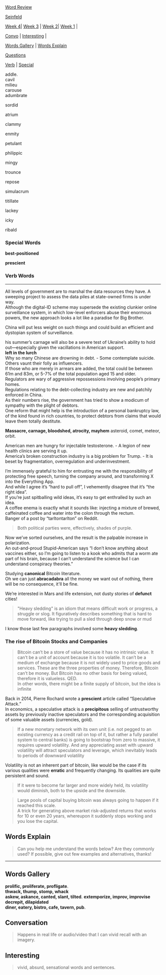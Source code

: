 
[Word Review](../../words-review.md)  

[Seinfeld](../../media/seinfeld.md)  

[Week 4](#week-4)| [Week 3](#week-3) | [Week 2](#week-2)| [Week 1](#week-1) |  

[Convo](#conversation) | [Interesting](#interesting) |  

[Words Gallery](#words-gallery) | [Words Explain](#words-explain)  

[Questions](#Question) 

[Verb](../../special/2024/verb-24.md) | [Special](../../special/2024/special-words-24.md)  

addle.  
cavil  
milieu  
carouse  
adumbrate  

sordid 

atrium  

clammy  

enmity  

petulant  

philippic  

mingy  

trounce  

repose  

simulacrum  

titillate  

lackey  

icky 

ribald  

### Special Words  

**best-positioned**  

**prescient**  


### Verb Words  


-------------------------  

All levels of government are to marshal the data resources they have. A sweeping project to assess the data piles at state-owned firms is under way.  
Although the digital-ID scheme may supersede the existing clunkier online surveillance system, in which low-level enforcers abuse their enormous powers, the new approach looks a lot like a paradise for Big Brother.  


China will put less weight on such things and could build an efficient and dystopian system of surveillance.  

his summer’s carnage will also be a severe test of Ukraine’s ability to hold out—especially given the vacillations in American support.  
**left in the lurch**  
Why so many Chinese are drowning in debt. - Some contemplate suicide. Others vaunt their folly as influencers.  
If those who are merely in arrears are added, the total could be between 61m and 83m, or 5-7% of the total population aged 15 and older.  
Regulators are wary of aggressive repossessions involving people’s primary homes.  
Regulations relating to the debt-collecting industry are new and patchily enforced in China.  
As their numbers rise, the government has tried to show a modicum of sympathy with the plight of debtors.  
One reform that might help is the introduction of a personal bankruptcy law, of the kind found in rich countries, to protect debtors from claims that would leave them totally destitute.   

**Massacre, carnage, bloodshed, atrocity, mayhem** 
asteroid, comet, meteor, orbit.  




American men are hungry for injectable testosterone. - A legion of new health clinics are serving it up.  
America’s broken construction industry is a big problem for Trump. - It is beset by fragmentation, overregulation and underinvestment.  



I’m immensely grateful to him for entrusting me with the responsibility of protecting free speech, turning the company around, and transforming X into the Everything App.  
And while I agree it’s “hard to pull off”, I vehemently disagree that it’s “the right idea”.  
If you’re just spitballing wild ideas, it’s easy to get enthralled by such an idea.  
A coffee enema is exactly what it sounds like: injecting a mixture of brewed, caffeinated coffee and water into the colon through the rectum.  
Banger of a post by “tarltontarlton” on Reddit.  
> Both political parties were, effectively, shades of purple.  

Now we’ve sorted ourselves, and the result is the palpable increase in polarization.  
An out-and-proud Stupid-American says “I don’t know anything about vaccines either, so I’m going to listen to a kook who admits that a worm ate part of his brain, because I can’t understand the science but I can understand conspiracy theories.”  




Studying **canonical** Bitcoin literature.  
Oh we can just **abracadabra** all the money we want out of nothing, there will be no consequence, it'll be fine.   

We’re interested in Mars and life extension, not dusty stories of **defunct** cities!  

> "Heavy sledding" is an idiom that means difficult work or progress, a struggle or slog. It figuratively describes something that is hard to move forward, like trying to pull a sled through deep snow or mud  

I know those last few paragraphs involved some **heavy sledding**.  


### The rise of Bitcoin Stocks and Companies  

> Bitcoin can’t be a store of value because it has no intrinsic value. It can’t be a unit of account because it is too volatile. It can’t be a medium of exchange because it is not widely used to price goods and services. These are the three properties of money. Therefore, Bitcoin can’t be money. But Bitcoin has no other basis for being valued, therefore it is valueless. QED.  
> In other words, there might be a finite supply of bitcoin, but the idea is infinite  

Back in 2014, Pierre Rochard wrote a **prescient** article called “Speculative Attack.”  
In economics, a speculative attack is a **precipitous** selling of untrustworthy assets by previously inactive speculators and the corresponding acquisition of some valuable assets (currencies, gold).  
> If a new monetary network with its own unit (i.e. not pegged to an existing currency as a credit rail on top of it, but rather a fully parallel system to central banks) is going to bootstrap from zero to massive, it requires upward volatility. And any appreciating asset with upward volatility will attract speculators and leverage, which inevitably leads to periods of downward volatility  

Volatility is not an inherent part of bitcoin, like would be the case if its various qualities were **erratic** and frequently changing. Its qualities are quite persistent and sound.  

> If it were to become far larger and more widely held, its volatility would diminish, both to the upside and the downside.  

> Large pools of capital buying bitcoin was always going to happen if it reached this scale.  
> A trick for generating above market risk-adjusted returns that works for 10 or even 20 years, whereupon it suddenly stops working and you lose the capital.  


## Words Explain 

> Can you help me understand the words below? Are they commonly used? If possible, give out few examples and alternatives, thanks!  

-----------------------  


## Words Gallery  

**prolific, proliferate, profligate**.  
**thwack, thump, stomp, whack**   
**askew, askance, canted, slant, tilted**. 
**extemporize, improv, improvise** 
**decrepit, dilapidated**  
**diner, eatery, bistro, cafe, tavern, pub**.  


## Conversation  
> Happens in real life or audio/video that I can vivid recall with an imagery.  



## Interesting  
> vivid, absurd, sensational words and sentences.  

